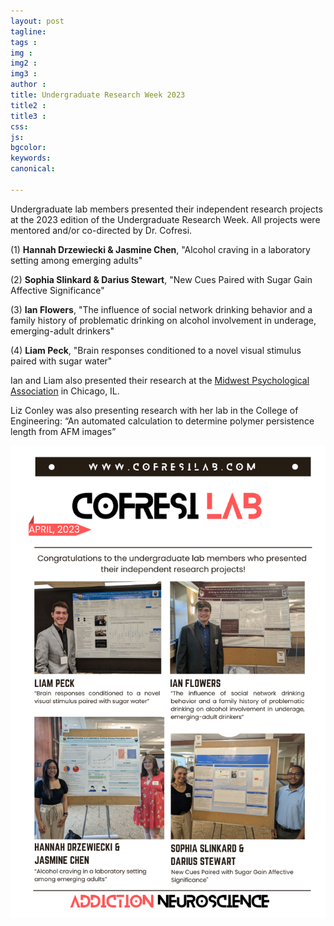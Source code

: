 ```yaml
---
layout: post
tagline: 
tags : 
img : 
img2 :
img3 : 
author : 
title: Undergraduate Research Week 2023
title2 : 
title3 : 
css: 
js: 
bgcolor: 
keywords: 
canonical:

---
```


<p class="lead"> Undergraduate lab members presented their independent research projects at the 2023 edition of the Undergraduate Research Week. All projects were mentored and/or co-directed by Dr. Cofresi.  </p>

<!--readmore-->

(1) **Hannah Drzewiecki & Jasmine Chen**, "Alcohol craving in a laboratory setting among emerging adults"

(2) **Sophia Slinkard & Darius Stewart**, "New Cues Paired with Sugar Gain Affective Significance" 

(3) **Ian Flowers**, "The influence of social network drinking behavior and a family history of problematic drinking on alcohol involvement in underage, emerging-adult drinkers"

(4) **Liam Peck**, "Brain responses conditioned to a novel visual stimulus paired with sugar water"


Ian and Liam also presented their research at the [Midwest Psychological Association](https://midwesternpsych.org/) in Chicago, IL.

Liz Conley was also presenting research with her lab in the College of Engineering: “An automated calculation to determine polymer persistence length from AFM images”

<span class="image small"><img src="assets/images/news/urw2023.png" alt="" width="600"/></span>

 
